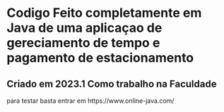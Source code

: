 <H1>Codigo Feito completamente em Java de uma aplicaçao de gereciamento de tempo e pagamento  de estacionamento</H1>

<h2>Criado em 2023.1 Como trabalho na Faculdade</h2>
<p> para testar basta entrar em https://www.online-java.com/ </p>
